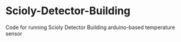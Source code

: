 # Scioly-Detector-Building
Code for running Scioly Detector Building arduino-based temperature sensor
